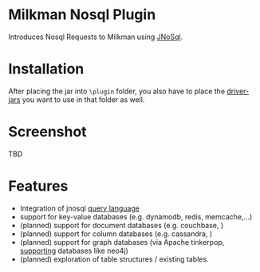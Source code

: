 # Milkman Nosql Plugin

Introduces Nosql Requests to Milkman using [JNoSql](http://www.jnosql.org/).

# Installation
After placing the jar into `\plugin` folder, you also have to place the [driver-jars](https://github.com/eclipse/jnosql-databases) you want to use in that folder as well.

# Screenshot

TBD

# Features

* Integration of jnosql [query language](https://github.com/eclipse/jnosql/blob/main/COMMUNICATION.adoc#querying-by-text-with-the-communication-api)
* support for key-value databases (e.g. dynamodb, redis, memcache,...)
* (planned) support for document databases (e.g. couchbase, )
* (planned) support for column databases (e.g. cassandra, )
* (planned) support for graph databases (via Apache tinkerpop, [supporting](https://tinkerpop.apache.org/providers.html) databases like neo4j)
* (planned) exploration of table structures / existing tables.
